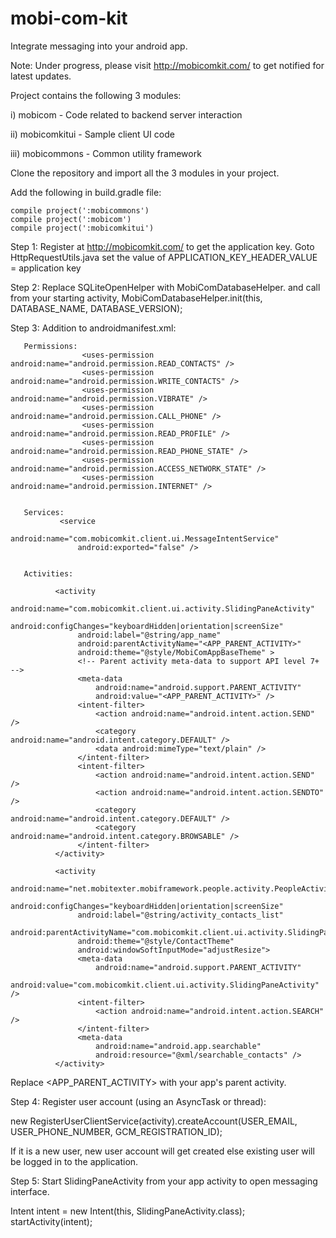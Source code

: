 # mobi-com-kit

Integrate messaging into your android app.

Note: Under progress, please visit http://mobicomkit.com/ to get notified for latest updates.

Project contains the following 3 modules:

i) mobicom - Code related to backend server interaction

ii) mobicomkitui - Sample client UI code

iii) mobicommons - Common utility framework


Clone the repository and import all the 3 modules in your project.

Add the following in build.gradle file:

    compile project(':mobicommons')
    compile project(':mobicom')
    compile project(':mobicomkitui')

Step 1: Register at http://mobicomkit.com/ to get the application key.
       Goto HttpRequestUtils.java set the value of APPLICATION_KEY_HEADER_VALUE = application key

Step 2: Replace SQLiteOpenHelper with MobiComDatabaseHelper.
       and call from your starting activity, MobiComDatabaseHelper.init(this, DATABASE_NAME, DATABASE_VERSION);

Step 3: Addition to androidmanifest.xml:

       Permissions:
                    <uses-permission android:name="android.permission.READ_CONTACTS" />
                    <uses-permission android:name="android.permission.WRITE_CONTACTS" />
                    <uses-permission android:name="android.permission.VIBRATE" />
                    <uses-permission android:name="android.permission.CALL_PHONE" />
                    <uses-permission android:name="android.permission.READ_PROFILE" />
                    <uses-permission android:name="android.permission.READ_PHONE_STATE" />
                    <uses-permission android:name="android.permission.ACCESS_NETWORK_STATE" />
                    <uses-permission android:name="android.permission.INTERNET" />


       Services:
               <service
                   android:name="com.mobicomkit.client.ui.MessageIntentService"
                   android:exported="false" />

       
       Activities:
       
              <activity
                   android:name="com.mobicomkit.client.ui.activity.SlidingPaneActivity"
                   android:configChanges="keyboardHidden|orientation|screenSize"
                   android:label="@string/app_name"
                   android:parentActivityName="<APP_PARENT_ACTIVITY>"
                   android:theme="@style/MobiComAppBaseTheme" >
                   <!-- Parent activity meta-data to support API level 7+ -->
                   <meta-data
                       android:name="android.support.PARENT_ACTIVITY"
                       android:value="<APP_PARENT_ACTIVITY>" />
                   <intent-filter>
                       <action android:name="android.intent.action.SEND" />
                       <category android:name="android.intent.category.DEFAULT" />
                       <data android:mimeType="text/plain" />
                   </intent-filter>
                   <intent-filter>
                       <action android:name="android.intent.action.SEND" />
                       <action android:name="android.intent.action.SENDTO" />
                       <category android:name="android.intent.category.DEFAULT" />
                       <category android:name="android.intent.category.BROWSABLE" />
                   </intent-filter>
              </activity>
               
              <activity
                   android:name="net.mobitexter.mobiframework.people.activity.PeopleActivity"
                   android:configChanges="keyboardHidden|orientation|screenSize"
                   android:label="@string/activity_contacts_list"
                   android:parentActivityName="com.mobicomkit.client.ui.activity.SlidingPaneActivity"
                   android:theme="@style/ContactTheme"
                   android:windowSoftInputMode="adjustResize">
                   <meta-data
                       android:name="android.support.PARENT_ACTIVITY"
                       android:value="com.mobicomkit.client.ui.activity.SlidingPaneActivity" />
                   <intent-filter>
                       <action android:name="android.intent.action.SEARCH" />
                   </intent-filter>
                   <meta-data
                       android:name="android.app.searchable"
                       android:resource="@xml/searchable_contacts" />
              </activity>

Replace <APP_PARENT_ACTIVITY> with your app's parent activity.

Step 4: Register user account (using an AsyncTask or thread): 

new RegisterUserClientService(activity).createAccount(USER_EMAIL, USER_PHONE_NUMBER, GCM_REGISTRATION_ID); 

If it is a new user, new user account will get created else existing user will be logged in to the application.


Step 5: Start SlidingPaneActivity from your app activity to open messaging interface.

Intent intent = new Intent(this, SlidingPaneActivity.class);
startActivity(intent);

